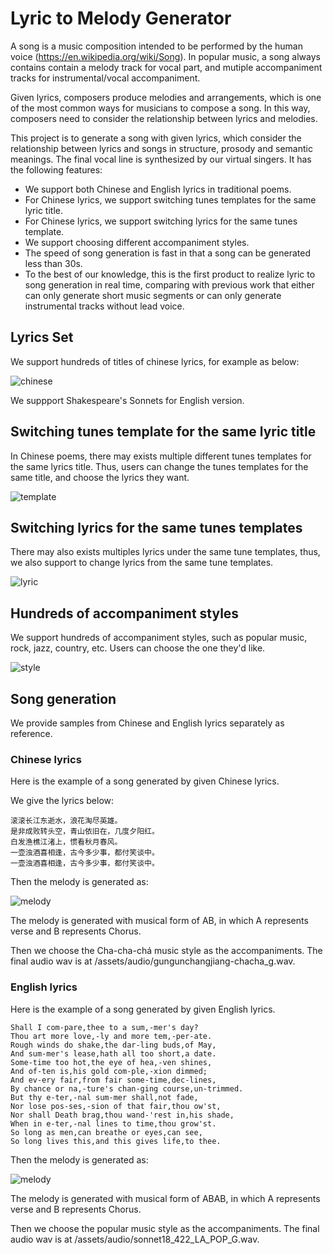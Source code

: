 # Lyric to Melody Generator

A song is a music composition intended to be performed by the human voice (https://en.wikipedia.org/wiki/Song). In popular music, a song always contains contain a melody track for vocal part, and mutiple accompaniment tracks for instrumental/vocal accompaniment.

Given lyrics, composers produce melodies and arrangements, which is one of the most common ways for musicians to compose a song. In this way, composers need to consider the relationship between lyrics and melodies.

This project is to generate a song with given lyrics, which consider the relationship between lyrics and songs in structure, prosody and semantic meanings. The final vocal line is synthesized by our virtual singers. It has the following features:
- We support both Chinese and English lyrics in traditional poems.
- For Chinese lyrics, we support switching tunes templates for the same lyric title.
- For Chinese lyrics, we support switching lyrics for the same tunes template.
- We support choosing different accompaniment styles.
- The speed of song generation is fast in that a song can be generated less than 30s.
- To the best of our knowledge, this is the first product to realize lyric to song generation in real time, comparing with previous work that either can only generate short music segments or can only generate instrumental tracks without lead voice.

## Lyrics Set
We support hundreds of titles of chinese lyrics, for example as below:

 ![chinese](/assets/images/chinese_lyrics_list.JPG)

We suppport Shakespeare's Sonnets for English version.

## Switching tunes template for the same lyric title

In Chinese poems, there may  exists multiple different tunes templates for the same lyrics title. Thus, users can change the tunes templates for the same title, and choose the lyrics they want.

![template](/assets/images/template.JPG)

## Switching lyrics for the same tunes templates

There may also exists multiples lyrics under the same tune templates, thus, we also support to change lyrics from the same tune templates.

![lyric](/assets/images/lyric.JPG)

## Hundreds of accompaniment styles

We support hundreds of accompaniment styles, such as popular music, rock, jazz, country, etc. Users can choose the one they'd like.

![style](/assets/images/style.JPG)

## Song generation

We provide samples from Chinese and English lyrics separately as reference.

### Chinese lyrics

Here is the example of a song generated by given Chinese lyrics.

We give the lyrics below:
````
滚滚长江东逝水，浪花淘尽英雄。
是非成败转头空，青山依旧在，几度夕阳红。
白发渔樵江渚上，惯看秋月春风。
一壶浊酒喜相逢，古今多少事，都付笑谈中。
一壶浊酒喜相逢，古今多少事，都付笑谈中。
````

Then the melody is generated as:

![melody](/assets/images/gungunchangjiang.JPG)

The melody is generated with musical form of AB, in which A represents verse and B represents Chorus.

Then we choose the Cha-cha-chá music style as the accompaniments. The final audio wav is at /assets/audio/gungunchangjiang-chacha_g.wav.

<!-- <audio controls="controls">
  <source type="audio/wav" src="/assets/audio/gungunchangjiang-chacha_g.wav"></source>
  <p>Your browser does not support the audio element.</p>
</audio> -->

<!-- You can refer to /assets/audio/gungunchangjiang-chacha_g.wav if it doesn't work. -->

### English lyrics

Here is the example of a song generated by given English lyrics.
````
Shall I com-pare,thee to a sum,-mer's day?
Thou art more love,-ly and more tem,-per-ate.
Rough winds do shake,the dar-ling buds,of May,
And sum-mer's lease,hath all too short,a date.
Some-time too hot,the eye of hea,-ven shines,
And of-ten is,his gold com-ple,-xion dimmed;
And ev-ery fair,from fair some-time,dec-lines,
By chance or na,-ture's chan-ging course,un-trimmed.
But thy e-ter,-nal sum-mer shall,not fade,
Nor lose pos-ses,-sion of that fair,thou ow'st,
Nor shall Death brag,thou wand-'rest in,his shade,
When in e-ter,-nal lines to time,thou grow'st.
So long as men,can breathe or eyes,can see,
So long lives this,and this gives life,to thee.
````

Then the melody is generated as:

![melody](/assets/images/sonnet18.JPG)

The melody is generated with musical form of ABAB, in which A represents verse and B represents Chorus.

Then we choose the popular music style as the accompaniments. The final audio wav is at /assets/audio/sonnet18_422_LA_POP_G.wav.

<!-- <audio controls="controls">
  <source type="audio/wav" src="/assets/audio/sonnet18_422_LA_POP_G.wav"></source>
  <p>Your browser does not support the audio element.</p>
</audio>

You can refer to /assets/audio/sonnet18_422_LA_POP_G.wav if it doesn't work. -->